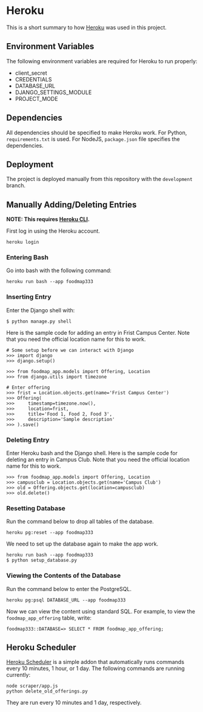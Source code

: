 # Heroku
This is a short summary to how [Heroku](https://www.heroku.com) was used in this project.

## Environment Variables
The following environment variables are required for Heroku to run properly:
 * client_secret  
 * CREDENTIALS  
 * DATABASE_URL  
 * DJANGO_SETTINGS_MODULE  
 * PROJECT_MODE  

## Dependencies
All dependencies should be specified to make Heroku work. For Python, `requirements.txt` is used. For NodeJS, `package.json` file specifies the dependencies.

## Deployment
The project is deployed manually from this repository with the `development` branch.

## Manually Adding/Deleting Entries
__NOTE: This requires [Heroku CLI](https://devcenter.heroku.com/articles/heroku-cli).__

First log in using the Heroku account.
```
heroku login
```

### Entering Bash

Go into bash with the following command:
```
heroku run bash --app foodmap333
```

### Inserting Entry
Enter the Django shell with:
```
$ python manage.py shell
```

Here is the sample code for adding an entry in Frist Campus Center. Note that you need the official location name for this to work.

```
# Some setup before we can interact with Django
>>> import django
>>> django.setup()

>>> from foodmap_app.models import Offering, Location
>>> from django.utils import timezone

# Enter offering
>>> frist = Location.objects.get(name='Frist Campus Center')
>>> Offering(
>>>     timestamp=timezone.now(),
>>>     location=frist,
>>>     title='Food 1, Food 2, Food 3',
>>>     description='Sample description'
>>> ).save()
```

### Deleting Entry
Enter Heroku bash and the Django shell. Here is the sample code for deleting an entry in Campus Club. Note that you need the official location name for this to work.

```
>>> from foodmap_app.models import Offering, Location
>>> campusclub = Location.objects.get(name='Campus Club')
>>> old = Offering.objects.get(location=campusclub)
>>> old.delete()
```
### Resetting Database
Run the command below to drop all tables of the database.
```
heroku pg:reset --app foodmap333
```
We need to set up the database again to make the app work.
```
heroku run bash --app foodmap333
$ python setup_database.py
```

### Viewing the Contents of the Database
Run the command below to enter the PostgreSQL.
```
heroku pg:psql DATABASE_URL --app foodmap333
```
Now we can view the content using standard SQL. For example, to view the `foodmap_app_offering` table, write:
```
foodmap333::DATABASE=> SELECT * FROM foodmap_app_offering;
```

## Heroku Scheduler
[Heroku Scheduler](https://elements.heroku.com/addons/scheduler) is a simple addon that automatically runs commands every 10 minutes, 1 hour, or 1 day. The following commands are running currently:
```
node scraper/app.js
python delete_old_offerings.py
```
They are run every 10 minutes and 1 day, respectively.
